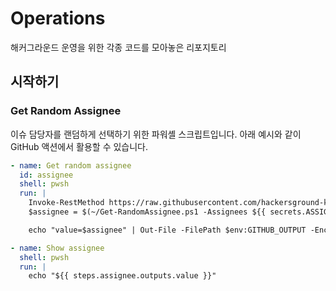 # Operations

해커그라운드 운영을 위한 각종 코드를 모아놓은 리포지토리

## 시작하기

### Get Random Assignee

이슈 담당자를 랜덤하게 선택하기 위한 파워셸 스크립트입니다. 아래 예시와 같이 GitHub 액션에서 활용할 수 있습니다.

```yml
- name: Get random assignee
  id: assignee
  shell: pwsh
  run: |
    Invoke-RestMethod https://raw.githubusercontent.com/hackersground-kr/operations/main/get-randomassignee/Get-RandomAssignee.ps1 | Out-File ~/Get-RandomAssignee.ps1
    $assignee = $(~/Get-RandomAssignee.ps1 -Assignees ${{ secrets.ASSIGNEES }})

    echo "value=$assignee" | Out-File -FilePath $env:GITHUB_OUTPUT -Encoding utf-8 -Append

- name: Show assignee
  shell: pwsh
  run: |
    echo "${{ steps.assignee.outputs.value }}"
```
